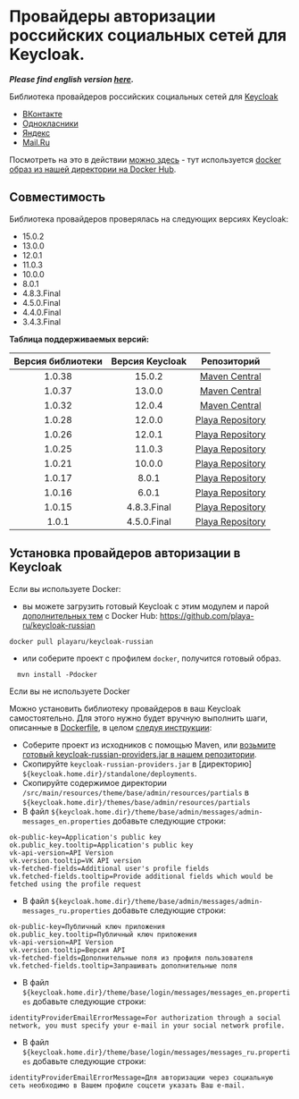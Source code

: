 # Провайдеры авторизации российских социальных сетей для Keycloak.

***Please find english version [here](readme_en.md).***

Библиотека провайдеров российских социальных сетей для [Keycloak](https://www.keycloak.org/)
+ [ВКонтакте](docs/vk.md)
+ [Однокласники](docs/ok.md)
+ [Яндекс](docs/yandex.md)
+ [Mail.Ru](docs/mailru.md)

Посмотреть на это в действии [можно здесь](https://elements.playa.ru/) - тут используется [docker образ из нашей директории на Docker Hub](https://github.com/playa-ru/keycloak-russian).

## Совместимость

Библиотека провайдеров проверялась на следующих версиях Keycloak:
+ 15.0.2
+ 13.0.0
+ 12.0.1
+ 11.0.3
+ 10.0.0
+ 8.0.1
+ 4.8.3.Final
+ 4.5.0.Final
+ 4.4.0.Final
+ 3.4.3.Final

**Таблица поддерживаемых версий:**

| Версия библиотеки | Версия Keycloak | Репозиторий                                      |
| :---------------: | :-------------: | :----------------------------------------------: |
|      1.0.38       |    15.0.2       | [Maven Central](https://mvnrepository.com)       |
|      1.0.37       |    13.0.0       | [Maven Central](https://mvnrepository.com)       |
|      1.0.32       |    12.0.4       | [Maven Central](https://mvnrepository.com)       |
|      1.0.28       |    12.0.0       | [Playa Repository](https://nexus.playa.ru/nexus) |
|      1.0.26       |    12.0.1       | [Playa Repository](https://nexus.playa.ru/nexus) |
|      1.0.25       |    11.0.3       | [Playa Repository](https://nexus.playa.ru/nexus) | 
|      1.0.21       |    10.0.0       | [Playa Repository](https://nexus.playa.ru/nexus) |
|      1.0.17       |    8.0.1        | [Playa Repository](https://nexus.playa.ru/nexus) |
|      1.0.16       |    6.0.1        | [Playa Repository](https://nexus.playa.ru/nexus) |
|      1.0.15       |    4.8.3.Final  | [Playa Repository](https://nexus.playa.ru/nexus) |
|      1.0.1        |    4.5.0.Final  | [Playa Repository](https://nexus.playa.ru/nexus) |

## Установка провайдеров авторизации в Keycloak

Если вы используете Docker:

- вы можете загрузить готовый Keycloak с этим модулем и парой [дополнительных тем](https://github.com/playa-ru/keycloak-playa-themes) с Docker Hub: https://github.com/playa-ru/keycloak-russian
```
docker pull playaru/keycloak-russian
```
 - или соберите проект с профилем `docker`, получится готовый образ.
```
  mvn install -Pdocker
```
Если вы не используете Docker 

Можно установить библиотеку провайдеров в ваш Keycloak самостоятельно. Для этого нужно будет вручную выполнить шаги, описанные в [Dockerfile](Dockerfile), в целом [следуя инструкции](https://www.keycloak.org/docs/latest/server_development/index.html#registering-provider-implementations):

* Соберите проект из исходников с помощью Maven, или [возьмите готовый keycloak-russian-providers.jar в нашем репозитории](https://nexus.playa.ru/nexus/content/repositories/releases/ru/playa/keycloak/keycloak-russian-providers/). 
* Скопируйте `keycloak-russian-providers.jar` в [директорию] `${keycloak.home.dir}/standalone/deployments`.
* Скопируйте содержимое директории `/src/main/resources/theme/base/admin/resources/partials` в `${keycloak.home.dir}/themes/base/admin/resources/partials`
* В файл `${keycloak.home.dir}/theme/base/admin/messages/admin-messages_en.properties` добавьте следующие строки:
```
ok-public-key=Application's public key
ok.public_key.tooltip=Application's public key
vk-api-version=API Version
vk.version.tooltip=VK API version
vk-fetched-fields=Additional user's profile fields
vk.fetched-fields.tooltip=Provide additional fields which would be fetched using the profile request
```
* В файл `${keycloak.home.dir}/theme/base/admin/messages/admin-messages_ru.properties` добавьте следующие строки:
```
ok-public-key=Публичный ключ приложения
ok.public_key.tooltip=Публичный ключ приложения
vk-api-version=API Version
vk.version.tooltip=Версия API
vk-fetched-fields=Дополнительные поля из профиля пользователя
vk.fetched-fields.tooltip=Запрашивать дополнительные поля
```
* В файл `${keycloak.home.dir}/theme/base/login/messages/messages_en.properties` добавьте следующие строки:
```
identityProviderEmailErrorMessage=For authorization through a social network, you must specify your e-mail in your social network profile.
```
* В файл `${keycloak.home.dir}/theme/base/login/messages/messages_ru.properties` добавьте следующие строки:
```
identityProviderEmailErrorMessage=Для авторизации через социальную сеть необходимо в Вашем профиле соцсети указать Ваш e-mail.
```
